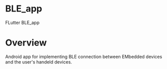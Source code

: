 # BLE_app
FLutter BLE_app
# Overview
Android app for implementing BLE connection between EMbedded devices and the user's handeld devices.
